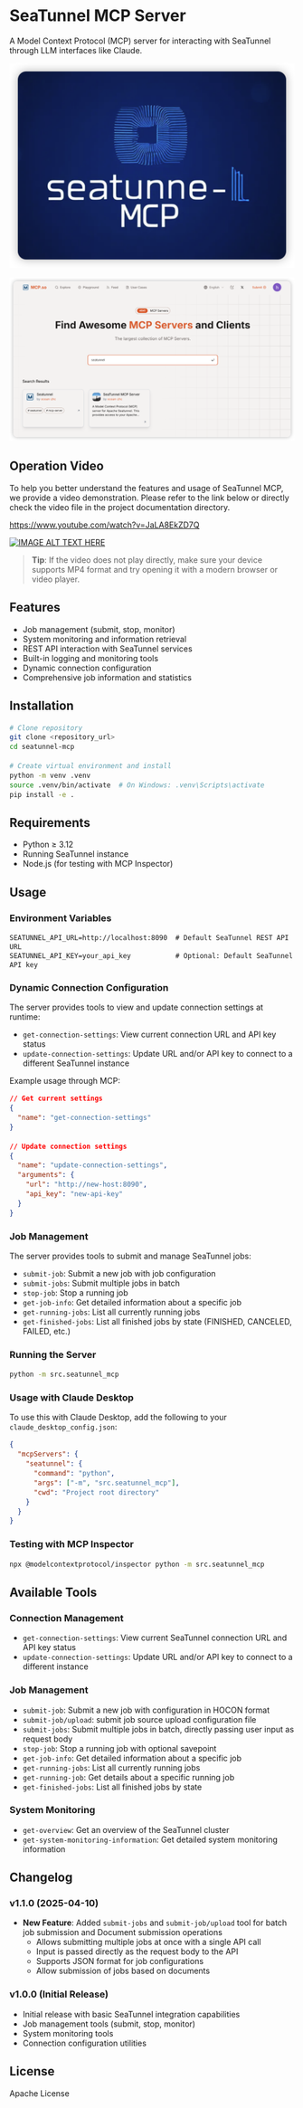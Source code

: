 # SeaTunnel MCP Server

A Model Context Protocol (MCP) server for interacting with SeaTunnel through LLM interfaces like Claude.

![SeaTunnel MCP Logo](./docs/img/seatunnel-mcp-logo.png)

![SeaTunnel MCP Server](./docs/img/img.png)

## Operation Video

To help you better understand the features and usage of SeaTunnel MCP, we provide a video demonstration. Please refer to the link below or directly check the video file in the project documentation directory.

https://www.youtube.com/watch?v=JaLA8EkZD7Q

[![IMAGE ALT TEXT HERE](https://img.youtube.com/vi/JaLA8EkZD7Q/0.jpg)](https://www.youtube.com/watch?v=JaLA8EkZD7Q)


> **Tip**: If the video does not play directly, make sure your device supports MP4 format and try opening it with a modern browser or video player. 


## Features

* Job management (submit, stop, monitor)
* System monitoring and information retrieval
* REST API interaction with SeaTunnel services
* Built-in logging and monitoring tools
* Dynamic connection configuration
* Comprehensive job information and statistics

## Installation

```bash
# Clone repository
git clone <repository_url>
cd seatunnel-mcp

# Create virtual environment and install
python -m venv .venv
source .venv/bin/activate  # On Windows: .venv\Scripts\activate
pip install -e .
```

## Requirements

* Python ≥ 3.12
* Running SeaTunnel instance
* Node.js (for testing with MCP Inspector)

## Usage

### Environment Variables

```
SEATUNNEL_API_URL=http://localhost:8090  # Default SeaTunnel REST API URL
SEATUNNEL_API_KEY=your_api_key           # Optional: Default SeaTunnel API key
```

### Dynamic Connection Configuration

The server provides tools to view and update connection settings at runtime:

* `get-connection-settings`: View current connection URL and API key status
* `update-connection-settings`: Update URL and/or API key to connect to a different SeaTunnel instance

Example usage through MCP:

```json
// Get current settings
{
  "name": "get-connection-settings"
}

// Update connection settings
{
  "name": "update-connection-settings",
  "arguments": {
    "url": "http://new-host:8090",
    "api_key": "new-api-key"
  }
}
```

### Job Management

The server provides tools to submit and manage SeaTunnel jobs:

* `submit-job`: Submit a new job with job configuration
* `submit-jobs`: Submit multiple jobs in batch
* `stop-job`: Stop a running job
* `get-job-info`: Get detailed information about a specific job
* `get-running-jobs`: List all currently running jobs
* `get-finished-jobs`: List all finished jobs by state (FINISHED, CANCELED, FAILED, etc.)

### Running the Server

```bash
python -m src.seatunnel_mcp
```

### Usage with Claude Desktop

To use this with Claude Desktop, add the following to your `claude_desktop_config.json`:

```json
{
  "mcpServers": {
    "seatunnel": {
      "command": "python",
      "args": ["-m", "src.seatunnel_mcp"],
      "cwd": "Project root directory"
    }
  }
}
```

### Testing with MCP Inspector

```bash
npx @modelcontextprotocol/inspector python -m src.seatunnel_mcp
```

## Available Tools

### Connection Management

* `get-connection-settings`: View current SeaTunnel connection URL and API key status
* `update-connection-settings`: Update URL and/or API key to connect to a different instance

### Job Management

* `submit-job`: Submit a new job with configuration in HOCON format
* `submit-job/upload`: submit job source upload configuration file
* `submit-jobs`: Submit multiple jobs in batch, directly passing user input as request body
* `stop-job`: Stop a running job with optional savepoint
* `get-job-info`: Get detailed information about a specific job
* `get-running-jobs`: List all currently running jobs
* `get-running-job`: Get details about a specific running job
* `get-finished-jobs`: List all finished jobs by state

### System Monitoring

* `get-overview`: Get an overview of the SeaTunnel cluster
* `get-system-monitoring-information`: Get detailed system monitoring information

## Changelog

### v1.1.0 (2025-04-10)

- **New Feature**: Added `submit-jobs` and `submit-job/upload` tool for batch job submission and Document submission operations
  - Allows submitting multiple jobs at once with a single API call
  - Input is passed directly as the request body to the API
  - Supports JSON format for job configurations
  - Allow submission of jobs based on documents

### v1.0.0 (Initial Release)

- Initial release with basic SeaTunnel integration capabilities
- Job management tools (submit, stop, monitor)
- System monitoring tools
- Connection configuration utilities

## License

Apache License 